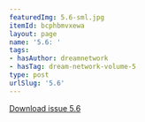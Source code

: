 ```yaml
---
featuredImg: 5.6-sml.jpg
itemId: bcphbmvxewa
layout: page
name: '5.6: '
tags:
- hasAuthor: dreamnetwork
- hasTag: dream-network-volume-5
type: post
urlSlug: '5.6'
---
```

<a href="../files/pdfs/Volume_5/5.6-Dream-Network-Bulletin_Volume-5-Number-6.pdf" download="">Download issue 5.6</a>